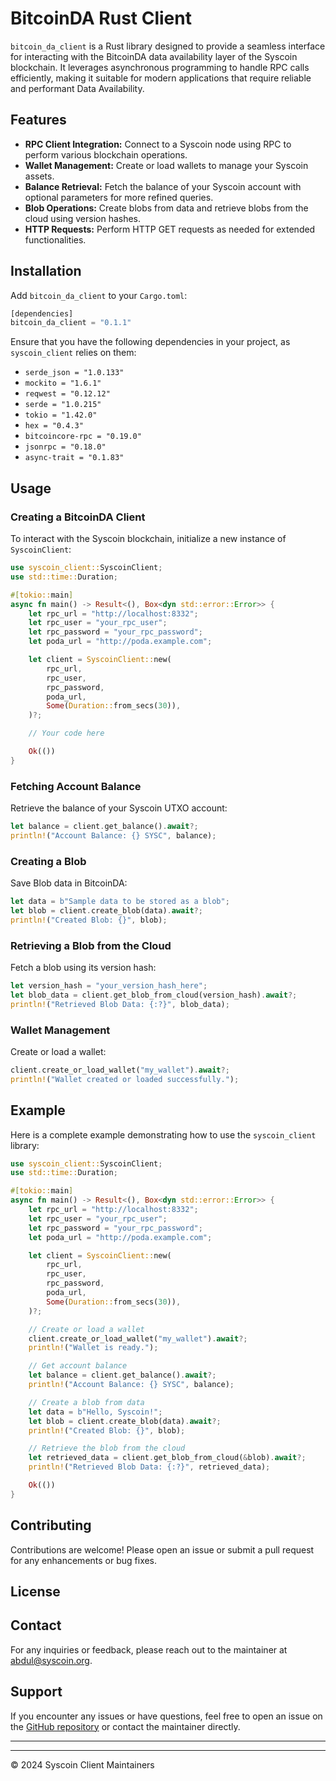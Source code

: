 # BitcoinDA Rust Client

`bitcoin_da_client` is a Rust library designed to provide a seamless interface for interacting with the BitcoinDA data availability layer of the Syscoin blockchain. 
It leverages asynchronous programming to handle RPC calls efficiently, making it suitable for modern applications that require reliable and performant Data Availability.

## Features

- **RPC Client Integration:** Connect to a Syscoin node using RPC to perform various blockchain operations.
- **Wallet Management:** Create or load wallets to manage your Syscoin assets.
- **Balance Retrieval:** Fetch the balance of your Syscoin account with optional parameters for more refined queries.
- **Blob Operations:** Create blobs from data and retrieve blobs from the cloud using version hashes.
- **HTTP Requests:** Perform HTTP GET requests as needed for extended functionalities.

## Installation

Add `bitcoin_da_client` to your `Cargo.toml`:

```rust
[dependencies]
bitcoin_da_client = "0.1.1"
```

Ensure that you have the following dependencies in your project, as `syscoin_client` relies on them:

- `serde_json = "1.0.133"`
- `mockito = "1.6.1"`
- `reqwest = "0.12.12"`
- `serde = "1.0.215"`
- `tokio = "1.42.0"`
- `hex = "0.4.3"`
- `bitcoincore-rpc = "0.19.0"`
- `jsonrpc = "0.18.0"`
- `async-trait = "0.1.83"`

## Usage

### Creating a BitcoinDA Client

To interact with the Syscoin blockchain, initialize a new instance of `SyscoinClient`:

```rust
use syscoin_client::SyscoinClient;
use std::time::Duration;

#[tokio::main]
async fn main() -> Result<(), Box<dyn std::error::Error>> {
    let rpc_url = "http://localhost:8332";
    let rpc_user = "your_rpc_user";
    let rpc_password = "your_rpc_password";
    let poda_url = "http://poda.example.com";

    let client = SyscoinClient::new(
        rpc_url,
        rpc_user,
        rpc_password,
        poda_url,
        Some(Duration::from_secs(30)),
    )?;

    // Your code here

    Ok(())
}
```

### Fetching Account Balance

Retrieve the balance of your Syscoin UTXO account:

```rust
let balance = client.get_balance().await?;
println!("Account Balance: {} SYSC", balance);
```

### Creating a Blob

Save Blob data in BitcoinDA:

```rust
let data = b"Sample data to be stored as a blob";
let blob = client.create_blob(data).await?;
println!("Created Blob: {}", blob);
```

### Retrieving a Blob from the Cloud

Fetch a blob using its version hash:

```rust
let version_hash = "your_version_hash_here";
let blob_data = client.get_blob_from_cloud(version_hash).await?;
println!("Retrieved Blob Data: {:?}", blob_data);
```

### Wallet Management

Create or load a wallet:

```rust
client.create_or_load_wallet("my_wallet").await?;
println!("Wallet created or loaded successfully.");
```

## Example

Here is a complete example demonstrating how to use the `syscoin_client` library:

```rust
use syscoin_client::SyscoinClient;
use std::time::Duration;

#[tokio::main]
async fn main() -> Result<(), Box<dyn std::error::Error>> {
    let rpc_url = "http://localhost:8332";
    let rpc_user = "your_rpc_user";
    let rpc_password = "your_rpc_password";
    let poda_url = "http://poda.example.com";

    let client = SyscoinClient::new(
        rpc_url,
        rpc_user,
        rpc_password,
        poda_url,
        Some(Duration::from_secs(30)),
    )?;

    // Create or load a wallet
    client.create_or_load_wallet("my_wallet").await?;
    println!("Wallet is ready.");

    // Get account balance
    let balance = client.get_balance().await?;
    println!("Account Balance: {} SYSC", balance);

    // Create a blob from data
    let data = b"Hello, Syscoin!";
    let blob = client.create_blob(data).await?;
    println!("Created Blob: {}", blob);

    // Retrieve the blob from the cloud
    let retrieved_data = client.get_blob_from_cloud(&blob).await?;
    println!("Retrieved Blob Data: {:?}", retrieved_data);

    Ok(())
}
```

## Contributing

Contributions are welcome! Please open an issue or submit a pull request for any enhancements or bug fixes.

## License



## Contact

For any inquiries or feedback, please reach out to the maintainer at [abdul@syscoin.org](mailto:abdul@syscoin.org).

## Support

If you encounter any issues or have questions, feel free to open an issue on the [GitHub repository](https://github.com/SYS-Labs/bitcoin_da_client) or contact the maintainer directly.

---

---

© 2024 Syscoin Client Maintainers
